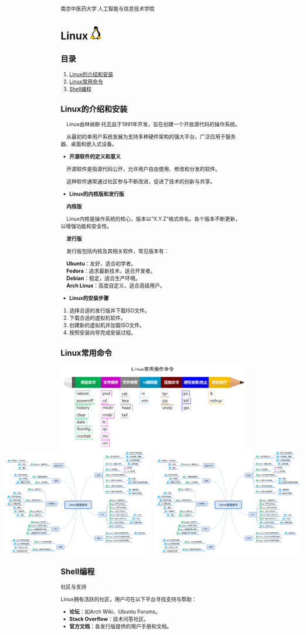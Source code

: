 南京中医药大学 人工智能与信息技术学院

# Linux <img src="figures/linux.logo.png" alt="图标" style="width:30px;" />

## 目录  

1. [Linux的介绍和安装](#Linux的介绍和安装)
2. [Linux常用命令](#Linux常用命令)
3. [Shell编程](#Shell编程)



## Linux的介绍和安装

&nbsp;&nbsp;&nbsp;&nbsp;Linux由林纳斯·托瓦兹于1991年开发，旨在创建一个开放源代码的操作系统。

&nbsp;&nbsp;&nbsp;&nbsp;从最初的单用户系统发展为支持多种硬件架构的强大平台，广泛应用于服务器、桌面和嵌入式设备。  

- **开源软件的定义和意义**

&nbsp;&nbsp;&nbsp;&nbsp;开源软件是指源代码公开，允许用户自由使用、修改和分发的软件。

&nbsp;&nbsp;&nbsp;&nbsp;这种软件通常通过社区参与不断改进，促进了技术的创新与共享。  

- **Linux的内核版和发行版**  

&nbsp;&nbsp;&nbsp;&nbsp;**内核版**  

&nbsp;&nbsp;&nbsp;&nbsp;Linux内核是操作系统的核心，版本以“X.Y.Z”格式命名。各个版本不断更新，以增强功能和安全性。  

&nbsp;&nbsp;&nbsp;&nbsp;**发行版**  

&nbsp;&nbsp;&nbsp;&nbsp;发行版包括内核及其相关软件，常见版本有：  

&nbsp;&nbsp;&nbsp;&nbsp;**Ubuntu**：友好，适合初学者。  
&nbsp;&nbsp;&nbsp;&nbsp;**Fedora**：追求最新技术，适合开发者。  
&nbsp;&nbsp;&nbsp;&nbsp;**Debian**：稳定，适合生产环境。  
&nbsp;&nbsp;&nbsp;&nbsp;**Arch Linux**：高度自定义，适合高级用户。  

- **Linux的安装步骤**  

1. 选择合适的发行版并下载ISO文件。  
2. 下载合适的虚拟机软件。  
3. 创建新的虚拟机并加载ISO文件。  
4. 按照安装向导完成安装过程。 


## Linux常用命令

<div style="display: flex; justify-content: center;">  

  <img src="figures/command.png" alt="图片" style="width: 800px;" />  

</div>  

<div style="display: flex; justify-content: center;">  
  
  <img src="figures/LinuxCommand1.png" alt="图片1" style="width: 400px; margin-right: 10px;" />  
  <img src="figures/LinuxCommand2.png" alt="图片2" style="width: 400px;" />  
  
</div>  

## Shell编程



社区与支持  

Linux拥有活跃的社区，用户可在以下平台寻找支持与帮助：  

- **论坛**：如Arch Wiki、Ubuntu Forums。  
- **Stack Overflow**：技术问答社区。  
- **官方文档**：各发行版提供的用户手册和文档。
